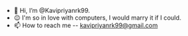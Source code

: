 - 👋 Hi, I’m @Kavipriyanrk99.
- 😉 I'm so in love with computers, I would marry it if I could.
- 📫 How to reach me -- kavipriyanrk99@gmail.com
<!---
Kavipriyanrk99/Kavipriyanrk99 is a ✨ special ✨ repository because its `README.md` (this file) appears on your GitHub profile.
You can click the Preview link to take a look at your changes.
--->
